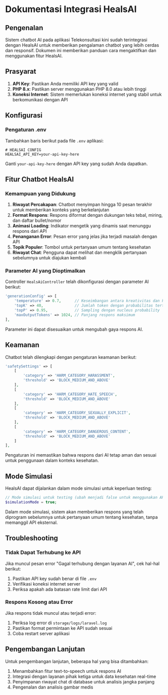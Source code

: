 # Dokumentasi Integrasi HealsAI

## Pengenalan

Sistem chatbot AI pada aplikasi Telekonsultasi kini sudah terintegrasi dengan HealsAI untuk memberikan pengalaman chatbot yang lebih cerdas dan responsif. Dokumen ini memberikan panduan cara mengaktifkan dan menggunakan fitur HealsAI.

## Prasyarat

1. **API Key**: Pastikan Anda memiliki API key yang valid
2. **PHP 8.x**: Pastikan server menggunakan PHP 8.0 atau lebih tinggi
3. **Koneksi Internet**: Sistem memerlukan koneksi internet yang stabil untuk berkomunikasi dengan API

## Konfigurasi

### Pengaturan .env

Tambahkan baris berikut pada file `.env` aplikasi:

```
# HEALSAI CONFIG
HEALSAI_API_KEY=your-api-key-here
```

Ganti `your-api-key-here` dengan API key yang sudah Anda dapatkan.

## Fitur Chatbot HealsAI

### Kemampuan yang Didukung

1. **Riwayat Percakapan**: Chatbot menyimpan hingga 10 pesan terakhir untuk memberikan konteks yang berkelanjutan
2. **Format Respons**: Respons diformat dengan dukungan teks tebal, miring, dan daftar bullet/nomor
3. **Animasi Loading**: Indikator mengetik yang dinamis saat menunggu respons dari API
4. **Penanganan Error**: Pesan error yang jelas jika terjadi masalah dengan API
5. **Topik Populer**: Tombol untuk pertanyaan umum tentang kesehatan
6. **Riwayat Chat**: Pengguna dapat melihat dan mengklik pertanyaan sebelumnya untuk diajukan kembali

### Parameter AI yang Dioptimalkan

Controller `HealsAiController` telah dikonfigurasi dengan parameter AI berikut:

```php
'generationConfig' => [
    'temperature' => 0.7,      // Keseimbangan antara kreativitas dan konsistensi
    'topK' => 40,              // Jumlah token dengan probabilitas tertinggi
    'topP' => 0.95,            // Sampling dengan nucleus probability
    'maxOutputTokens' => 1024, // Panjang respons maksimum
],
```

Parameter ini dapat disesuaikan untuk mengubah gaya respons AI.

## Keamanan

Chatbot telah dilengkapi dengan pengaturan keamanan berikut:

```php
'safetySettings' => [
    [
        'category' => 'HARM_CATEGORY_HARASSMENT',
        'threshold' => 'BLOCK_MEDIUM_AND_ABOVE'
    ],
    [
        'category' => 'HARM_CATEGORY_HATE_SPEECH',
        'threshold' => 'BLOCK_MEDIUM_AND_ABOVE'
    ],
    [
        'category' => 'HARM_CATEGORY_SEXUALLY_EXPLICIT',
        'threshold' => 'BLOCK_MEDIUM_AND_ABOVE'
    ],
    [
        'category' => 'HARM_CATEGORY_DANGEROUS_CONTENT',
        'threshold' => 'BLOCK_MEDIUM_AND_ABOVE'
    ]
],
```

Pengaturan ini memastikan bahwa respons dari AI tetap aman dan sesuai untuk penggunaan dalam konteks kesehatan.

## Mode Simulasi

HealsAI dapat dijalankan dalam mode simulasi untuk keperluan testing:

```php
// Mode simulasi untuk testing (ubah menjadi false untuk menggunakan API)
$simulationMode = true;
```

Dalam mode simulasi, sistem akan memberikan respons yang telah diprogram sebelumnya untuk pertanyaan umum tentang kesehatan, tanpa memanggil API eksternal.

## Troubleshooting

### Tidak Dapat Terhubung ke API

Jika muncul pesan error "Gagal terhubung dengan layanan AI", cek hal-hal berikut:

1. Pastikan API key sudah benar di file `.env`
2. Verifikasi koneksi internet server
3. Periksa apakah ada batasan rate limit dari API

### Respons Kosong atau Error

Jika respons tidak muncul atau terjadi error:

1. Periksa log error di `storage/logs/laravel.log`
2. Pastikan format permintaan ke API sudah sesuai
3. Coba restart server aplikasi

## Pengembangan Lanjutan

Untuk pengembangan lanjutan, beberapa hal yang bisa ditambahkan:

1. Menambahkan fitur text-to-speech untuk respons AI
2. Integrasi dengan layanan pihak ketiga untuk data kesehatan real-time
3. Penyimpanan riwayat chat di database untuk analisis jangka panjang
4. Pengenalan dan analisis gambar medis 
